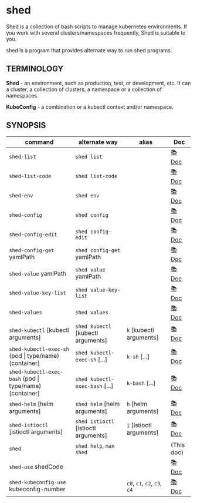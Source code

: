 # shed

Shed is a collection of bash scripts to manage kubernetes environments. If you work with several clusters/namespaces frequently, Shed is suitable to you.

shed is a program that provides alternate way to run shed programs.

## TERMINOLOGY

**Shed** - an environment, such as production, test, or development, etc. It can a cluster, a collection of clusters, a namespace or a collection of namespaces.

**KubeConfig** - a combination or a kubectl context and/or namespace.

## SYNOPSIS

| command                                                 | alternate way                        | alias                        | Doc                                 |
| ------------------------------------------------------- | ------------------------------------ | ---------------------------- | ----------------------------------- |
| `shed-list`                                             | `shed list`                          |                              | [📚 Doc](shed-list.md)              |
| `shed-list-code`                                        | `shed list-code`                     |                              | [📚 Doc](shed-list-code.md)         |
| `shed-env`                                              | `shed env`                           |                              | [📚 Doc](shed-env.md)               |
| `shed-config`                                           | `shed config`                        |                              | [📚 Doc](shed-config.md)            |
| `shed-config-edit`                                      | `shed config-edit`                   |                              | [📚 Doc](shed-config-edit.md)       |
| `shed-config-get` yamlPath                              | `shed config-get` yamlPath           |                              | [📚 Doc](shed-config-get.md)        |
| `shed-value` yamlPath                                   | `shed value` yamlPath                |                              | [📚 Doc](shed-value.md)             |
| `shed-value-key-list`                                   | `shed value-key-list`                |                              | [📚 Doc](shed-value-key-list.md)    |
| `shed-values`                                           | `shed values`                        |                              | [📚 Doc](shed-values.md)            |
| `shed-kubectl` [kubectl arguments]                      | `shed kubectl` [kubectl arguments]   | `k` [kubectl arguments]      | [📚 Doc](shed-kubectl.md)           |
| `shed-kubectl-exec-sh` (pod \| type/name) [container]   | `shed kubectl-exec-sh` [...]         | `k-sh` [...]                 | [📚 Doc](shed-kubectl-exec-sh.md)   |
| `shed-kubectl-exec-bash` (pod \| type/name) [container] | `shed kubectl-exec-bash` [...]       | `k-bash` [...]               | [📚 Doc](shed-kubectl-exec-bash.md) |
| `shed-helm` [helm arguments]                            | `shed helm` [helm arguments]         | `h` [helm arguments]         | [📚 Doc](shed-helm.md)              |
| `shed-istioctl` [istioctl arguments]                    | `shed istioctl` [istioctl arguments] | `i` [istioctl arguments]     | [📚 Doc](shed-istioctl.md)          |
| `shed`                                                  | `shed help`, `man shed`              |                              | (This doc)                          |
| `shed-use` shedCode                                     |                                      |                              | [📚 Doc](shed-use.md)               |
| `shed-kubeconfig-use` kubeconfig-number                 |                                      | `c0`, `c1`, `c2`, `c3`, `c4` | [📚 Doc](shed-kubeconfig-use.md)    |
